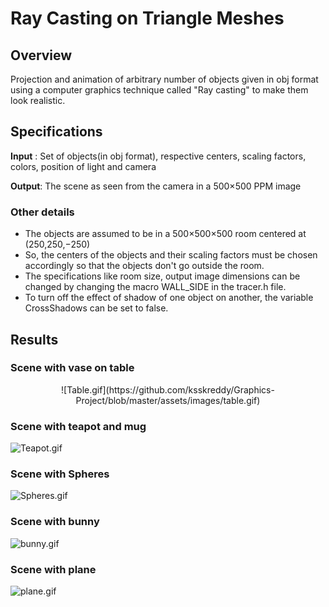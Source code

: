 # Ray Casting on Triangle Meshes

## Overview

  Projection and animation of arbitrary number of objects given in obj format using a computer graphics technique called "Ray casting" to make them look realistic.

 ## Specifications
  
  <b>Input</b> : Set of objects(in obj format), respective centers, scaling factors, colors, position of light and camera

  <b>Output</b>: The scene as seen from the camera in a 500×500 PPM image

 ### Other details

   * The objects are assumed to be in a 500×500×500 room centered at (250,250,−250)
   * So, the centers of the objects and their scaling factors must be chosen accordingly so that the objects don't go outside the room.
   * The specifications like room size, output image dimensions can be changed by changing the macro WALL_SIDE in the tracer.h file.
   * To turn off the effect of shadow of one object on another, the variable CrossShadows can be set to false.
   
## Results

### Scene with vase on table

   <center>![Table.gif](https://github.com/ksskreddy/Graphics-Project/blob/master/assets/images/table.gif)</center>

### Scene with teapot and mug

   ![Teapot.gif](https://github.com/ksskreddy/Graphics-Project/blob/master/assets/images/teapot.gif)

### Scene with Spheres

   ![Spheres.gif](https://github.com/ksskreddy/Graphics-Project/blob/master/assets/images/spheres.gif)

### Scene with bunny

   ![bunny.gif](https://github.com/ksskreddy/Graphics-Project/blob/master/assets/images/bunny.gif)
 
### Scene with plane
 
   ![plane.gif](https://github.com/ksskreddy/Graphics-Project/blob/master/assets/images/plane.gif)

